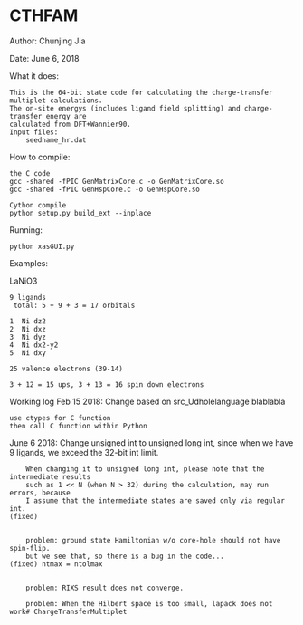 # CTHFAM

Author: 
	Chunjing Jia

Date:
	June 6, 2018

What it does:

	This is the 64-bit state code for calculating the charge-transfer multiplet calculations.
	The on-site energys (includes ligand field splitting) and charge-transfer energy are 
	calculated from DFT+Wannier90. 
	Input files:
		seedname_hr.dat

How to compile:

	the C code
	gcc -shared -fPIC GenMatrixCore.c -o GenMatrixCore.so
	gcc -shared -fPIC GenHspCore.c -o GenHspCore.so

	Cython compile
	python setup.py build_ext --inplace

Running:

	python xasGUI.py

Examples:

LaNiO3

	9 ligands
	 total: 5 + 9 + 3 = 17 orbitals

	1  Ni dz2
	2  Ni dxz
	3  Ni dyz
	4  Ni dx2-y2
	5  Ni dxy

	25 valence electrons (39-14)

	3 + 12 = 15 ups, 3 + 13 = 16 spin down electrons




Working log
Feb 15 2018:
	Change based on src_Udholelanguage blablabla

	use ctypes for C function
	then call C function within Python


June 6 2018:
	Change unsigned int to unsigned long int, since when we have 9 ligands,
	we exceed the 32-bit int limit.

		When changing it to unsigned long int, please note that the intermediate results
		such as 1 << N (when N > 32) during the calculation, may run errors, because
		I assume that the intermediate states are saved only via regular int.
	(fixed)


		problem: ground state Hamiltonian w/o core-hole should not have spin-flip.
		but we see that, so there is a bug in the code...
	(fixed) ntmax = ntolmax
	
		
		problem: RIXS result does not converge.
		
		problem: When the Hilbert space is too small, lapack does not work# ChargeTransferMultiplet
